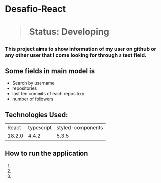  <h1>Desafio-React<h1/>

> Status: Developing

### This project aims to show information of my user on github or any other user that I come looking for through a text field.

## Some fields in main model is

- Search by username
- repositories
- last ten commits of each repository
- number of followers

## Technologies Used:

<table>
  <tr>
    <td>React</td>
    <td>typescript</td>
    <td>styled-components</td>
  </tr>
  <tr>
    <td>18.2.0</td>
    <td>4.4.2</td>
    <td>5.3.5</td>
  </tr>
</table>

## How to run the application

1.
2.
3.
